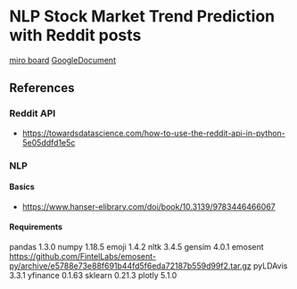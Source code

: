 # NLP Stock Market Trend Prediction with Reddit posts

[miro board](https://miro.com/app/board/o9J_lBDvOuI=/)
[GoogleDocument](https://docs.google.com/document/d/1Dql86FyeYnEGRnSwgSojlopqGhaHTKbB_7qFb4Vx1gs/edit?usp=sharing)

## References

### Reddit API

* https://towardsdatascience.com/how-to-use-the-reddit-api-in-python-5e05ddfd1e5c

### NLP

#### Basics

* https://www.hanser-elibrary.com/doi/book/10.3139/9783446466067

#### Requirements

pandas 1.3.0
numpy 1.18.5
emoji 1.4.2
nltk 3.4.5
gensim 4.0.1
emosent https://github.com/FintelLabs/emosent-py/archive/e5788e73e88f691b44fd5f6eda72187b559d99f2.tar.gz
pyLDAvis 3.3.1
yfinance 0.1.63
sklearn 0.21.3
plotly 5.1.0

